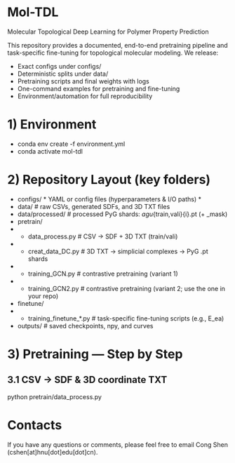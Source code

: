 # Mol-TDL
Molecular Topological Deep Learning for Polymer Property Prediction

This repository provides a documented, end-to-end pretraining pipeline and task-specific fine-tuning for topological molecular modeling. We release:
* Exact configs under configs/
* Deterministic splits under data/
* Pretraining scripts and final weights with logs
* One-command examples for pretraining and fine-tuning
* Environment/automation for full reproducibility

# 1) Environment
* conda env create -f environment.yml
* conda activate mol-tdl

# 2) Repository Layout (key folders)
- configs/               * YAML or config files (hyperparameters & I/O paths) *  
- data/                  # raw CSVs, generated SDFs, and 3D TXT files   
- data/processed/        # processed PyG shards: <dataset>_agu_{train,vali}{i}.pt (+ _mask)   
- pretrain/  
-  + data_process.py      # CSV -> SDF + 3D TXT (train/vali)  
-  + creat_data_DC.py     # 3D TXT -> simplicial complexes -> PyG .pt shards  
-  + training_GCN.py      # contrastive pretraining (variant 1)  
-  + training_GCN2.py     # contrastive pretraining (variant 2; use the one in your repo)  
- finetune/  
-  + training_finetune_*.py  # task-specific fine-tuning scripts (e.g., E_ea)  
- outputs/               # saved checkpoints, npy, and curves  

# 3) Pretraining — Step by Step
## 3.1 CSV → SDF & 3D coordinate TXT
python pretrain/data_process.py

# Contacts
If you have any questions or comments, please feel free to email Cong Shen (cshen[at]hnu[dot]edu[dot]cn).
